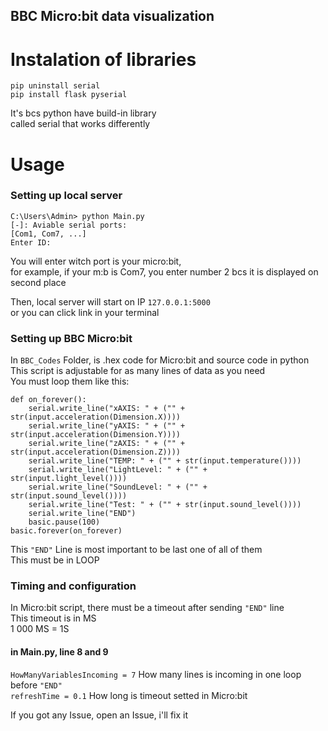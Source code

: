 ## BBC Micro:bit data visualization
# Instalation of libraries

```
pip uninstall serial
pip install flask pyserial
```
It's bcs python have build-in library  
called serial that works differently


# Usage

### Setting up local server

```
C:\Users\Admin> python Main.py
[-]: Aviable serial ports:
[Com1, Com7, ...]
Enter ID:
```

You will enter witch port is your micro:bit,  
for example, if your m:b is Com7, you enter number 2 bcs it is displayed on second place

Then, local server will start on IP `127.0.0.1:5000`  
or you can click link in your terminal

### Setting up BBC Micro:bit
In `BBC_Codes` Folder, is .hex code for Micro:bit and source code in python  
This script is adjustable for as many lines of data as you need  
You must loop them like this:

```
def on_forever():
    serial.write_line("xAXIS: " + ("" + str(input.acceleration(Dimension.X))))
    serial.write_line("yAXIS: " + ("" + str(input.acceleration(Dimension.Y))))
    serial.write_line("zAXIS: " + ("" + str(input.acceleration(Dimension.Z))))
    serial.write_line("TEMP: " + ("" + str(input.temperature())))
    serial.write_line("LightLevel: " + ("" + str(input.light_level())))
    serial.write_line("SoundLevel: " + ("" + str(input.sound_level())))
    serial.write_line("Test: " + ("" + str(input.sound_level())))
    serial.write_line("END")
    basic.pause(100)
basic.forever(on_forever)
```

This `"END"` Line is most important to be last one of all of them  
This must be in LOOP

### Timing and configuration
In Micro:bit script, there must be a timeout after sending `"END"` line  
This timeout is in MS  
1 000 MS = 1S

#### in Main.py, line 8 and 9
`HowManyVariablesIncoming = 7` How many lines is incoming in one loop before `"END"`  
`refreshTime = 0.1` How long is timeout setted in Micro:bit

If you got any Issue, open an Issue, i'll fix it
